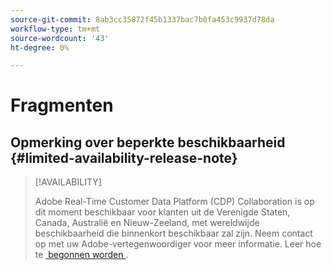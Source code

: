```yaml
---
source-git-commit: 8ab3cc35872f45b1337bac7b0fa453c9937d78da
workflow-type: tm+mt
source-wordcount: '43'
ht-degree: 0%

---
```

# Fragmenten

## Opmerking over beperkte beschikbaarheid {#limited-availability-release-note}

>[!AVAILABILITY]
>
>Adobe Real-Time Customer Data Platform (CDP) Collaboration is op dit moment beschikbaar voor klanten uit de Verenigde Staten, Canada, Australië en Nieuw-Zeeland, met wereldwijde beschikbaarheid die binnenkort beschikbaar zal zijn. Neem contact op met uw Adobe-vertegenwoordiger voor meer informatie. Leer hoe te [&#x200B; begonnen worden &#x200B;](/help/guide/home.md#get-started).




